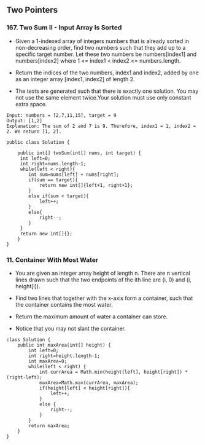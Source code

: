 ## Two Pointers

### 167. Two Sum II - Input Array Is Sorted
* Given a 1-indexed array of integers numbers that is already sorted in non-decreasing order, find two numbers such that they add up to a specific target number. Let these two numbers be numbers[index1] and numbers[index2] where 1 <= index1 < index2 <= numbers.length.

* Return the indices of the two numbers, index1 and index2, added by one as an integer array [index1, index2] of length 2.

* The tests are generated such that there is exactly one solution. You may not use the same element twice.Your solution must use only constant extra space.

```
Input: numbers = [2,7,11,15], target = 9
Output: [1,2]
Explanation: The sum of 2 and 7 is 9. Therefore, index1 = 1, index2 = 2. We return [1, 2].
```

```
public class Solution {

    public int[] twoSum(int[] nums, int target) {
     int left=0;
     int right=nums.length-1;
     while(left < right){
        int sum=nums[left] + nums[right];
        if(sum == target){
            return new int[]{left+1, right+1};
        }
        else if(sum < target){
            left++;
        }
        else{
            right--;
        }
     }
     return new int[]{};
    }
}
```

### 11. Container With Most Water
* You are given an integer array height of length n. There are n vertical lines drawn such that the two endpoints of the ith line are (i, 0) and (i, height[i]).

* Find two lines that together with the x-axis form a container, such that the container contains the most water.

* Return the maximum amount of water a container can store.

* Notice that you may not slant the container.
```
class Solution {
    public int maxArea(int[] height) {
        int left=0;
        int right=height.length-1;
        int maxArea=0;
        while(left < right) {
            int currArea = Math.min(height[left], height[right]) * (right-left);
            maxArea=Math.max(currArea, maxArea);
            if(height[left] < height[right]){
                left++;
            }
            else {
                right--;
            }
        }
        return maxArea;
    }
}
```
